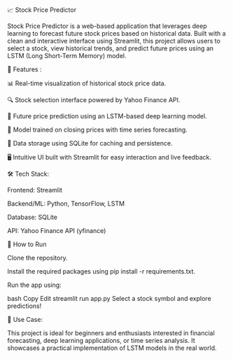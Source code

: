 📈 Stock Price Predictor

Stock Price Predictor is a web-based application that leverages deep learning to forecast future stock prices based on historical data. Built with a clean and interactive interface using Streamlit, this project allows users to select a stock, view historical trends, and predict future prices using an LSTM (Long Short-Term Memory) model.

🔧 Features :

📊 Real-time visualization of historical stock price data.

🔍 Stock selection interface powered by Yahoo Finance API.

🤖 Future price prediction using an LSTM-based deep learning model.

🧠 Model trained on closing prices with time series forecasting.

💾 Data storage using SQLite for caching and persistence.

🖥️ Intuitive UI built with Streamlit for easy interaction and live feedback.

🛠️ Tech Stack:

Frontend: Streamlit

Backend/ML: Python, TensorFlow, LSTM

Database: SQLite

API: Yahoo Finance API (yfinance)

🚀 How to Run

Clone the repository.

Install the required packages using pip install -r requirements.txt.

Run the app using:

bash
Copy
Edit
streamlit run app.py
Select a stock symbol and explore predictions!

📌 Use Case:

This project is ideal for beginners and enthusiasts interested in financial forecasting, deep learning applications, or time series analysis. It showcases a practical implementation of LSTM models in the real world.

